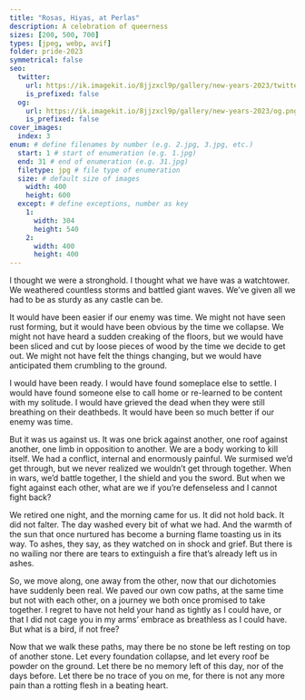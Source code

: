 ```yaml
---
title: "Rosas, Hiyas, at Perlas"
description: A celebration of queerness
sizes: [200, 500, 700]
types: [jpeg, webp, avif]
folder: pride-2023
symmetrical: false
seo:
  twitter:
    url: https://ik.imagekit.io/8jjzxcl9p/gallery/new-years-2023/twitter.png
    is_prefixed: false
  og:
    url: https://ik.imagekit.io/8jjzxcl9p/gallery/new-years-2023/og.png
    is_prefixed: false
cover_images:
  index: 3
enum: # define filenames by number (e.g. 2.jpg, 3.jpg, etc.)
  start: 1 # start of enumeration (e.g. 1.jpg)
  end: 31 # end of enumeration (e.g. 31.jpg)
  filetype: jpg # file type of enumeration
  size: # default size of images
    width: 400
    height: 600
  except: # define exceptions, number as key
    1:
      width: 304
      height: 540
    2:
      width: 400
      height: 400
---
```



I thought we were a stronghold. I thought what we have was a watchtower. We weathered countless storms and battled giant waves. We’ve given all we had to be as sturdy as any castle can be.

It would have been easier if our enemy was time. We might not have seen rust forming, but it would have been obvious by the time we collapse. We might not have heard a sudden creaking of the floors, but we would have been sliced and cut by loose pieces of wood by the time we decide to get out. We might not have felt the things changing, but we would have anticipated them crumbling to the ground.

I would have been ready. I would have found someplace else to settle. I would have found someone else to call home or re-learned to be content with my solitude. I would have grieved the dead when they were still breathing on their deathbeds. It would have been so much better if our enemy was time.

But it was us against us. It was one brick against another, one roof against another, one limb in opposition to another. We are a body working to kill itself. We had a conflict, internal and enormously painful. We surmised we’d get through, but we never realized we wouldn’t get through together. When in wars, we’d battle together, I the shield and you the sword. But when we fight against each other, what are we if you’re defenseless and I cannot fight back?

We retired one night, and the morning came for us. It did not hold back. It did not falter. The day washed every bit of what we had. And the warmth of the sun that once nurtured has become a burning flame toasting us in its way. To ashes, they say, as they watched on in shock and grief. But there is no wailing nor there are tears to extinguish a fire that’s already left us in ashes.

So, we move along, one away from the other, now that our dichotomies have suddenly been real. We paved our own cow paths, at the same time but not with each other, on a journey we both once promised to take together. I regret to have not held your hand as tightly as I could have, or that I did not cage you in my arms’ embrace as breathless as I could have. But what is a bird, if not free?

Now that we walk these paths, may there be no stone be left resting on top of another stone. Let every foundation collapse, and let every roof be powder on the ground. Let there be no memory left of this day, nor of the days before. Let there be no trace of you on me, for there is not any more pain than a rotting flesh in a beating heart.